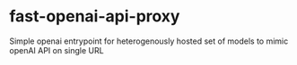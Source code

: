 # fast-openai-api-proxy
Simple openai entrypoint for heterogenously hosted set of models to mimic openAI API on single URL
